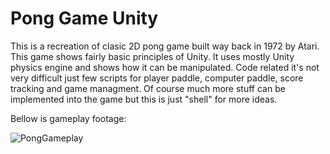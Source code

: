 # Pong Game Unity 

This is a recreation of clasic 2D pong game built way back in 1972 by Atari. This game shows fairly basic principles of Unity. It uses mostly Unity physics engine and shows how it can be manipulated. Code related it's not very difficult just few scripts for player paddle, computer paddle, score tracking and game managment. Of course much more stuff can be implemented into the game but this is just "shell" for more ideas.

Bellow is gameplay footage: 

![PongGameplay](https://github.com/filipmihaljcic/pong-game-unity/tree/main/images)

